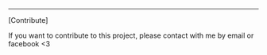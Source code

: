 ---

[Contribute]

If you want to contribute to this project, please contact with me by email or facebook <3

